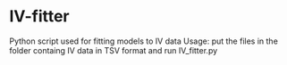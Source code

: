 # IV-fitter
Python script used for fitting models to IV data
Usage: put the files in the folder containg IV data in TSV format and run IV_fitter.py